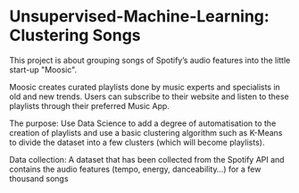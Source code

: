 # Unsupervised-Machine-Learning: Clustering Songs

This project is about grouping songs of Spotify’s audio features into the little start-up "Moosic".

Moosic  creates curated playlists done by music experts and specialists in old and new trends. 
Users can subscribe to their website and listen to these playlists through their preferred Music App.


The purpose: Use Data Science to add a degree of automatisation to the creation of playlists and use a basic clustering algorithm such as K-Means to divide the dataset into a few clusters (which will become playlists).


Data collection: A dataset that has been collected from the Spotify API and contains the audio features (tempo, energy, danceability…) for a few thousand songs
